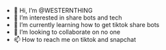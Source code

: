 - 👋 Hi, I’m @WESTERNTHING
- 👀 I’m interested in share bots and tech
- 🌱 I’m currently learning how to get tiktok share bots
- 💞️ I’m looking to collaborate on no one 
- 📫 How to reach me on tiktok and snapchat 

<!---
WESTERNTHING/WESTERNTHING is a ✨ special ✨ repository because its `README.md` (this file) appears on your GitHub profile.
You can click the Preview link to take a look at your changes.
--->
